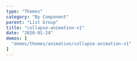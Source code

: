 ```yaml
---
type: "Themes"
category: "By Component"
parent: "List Group"
title: "collapse-animation-v1"
date: "2020-01-24"
demos: [
  "demos/themes/animation/collapse-animation-v1"
]
---
```

